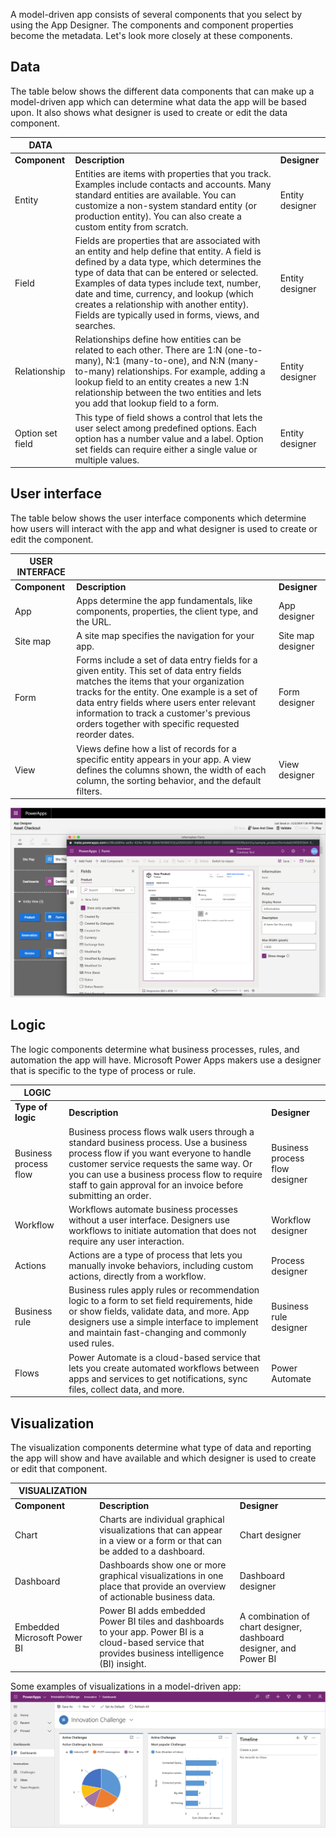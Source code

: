 A model-driven app consists of several components that you select by using the
App Designer. The components and component properties become the metadata. Let's
look more closely at these components.

## Data

The table below shows the different data components that can make up a model-driven app which can determine what data the app will be based upon. It also shows what designer is used to create or edit the data component. 

| **DATA**         |                                                                                                                                                                                                                                                                                                                                                                                           |                 |
|------------------|-------------------------------------------------------------------------------------------------------------------------------------------------------------------------------------------------------------------------------------------------------------------------------------------------------------------------------------------------------------------------------------------|-----------------|
| **Component**    | **Description**                                                                                                                                                                                                                                                                                                                                                                           | **Designer**    |
| Entity           | Entities are items with properties that you track. Examples include contacts and accounts. Many standard entities are available. You can customize a non-system standard entity (or production entity). You can also create a custom entity from scratch.                                                                                                                                 | Entity designer |
| Field            | Fields are properties that are associated with an entity and help define that entity. A field is defined by a data type, which determines the type of data that can be entered or selected. Examples of data types include text, number, date and time, currency, and lookup (which creates a relationship with another entity). Fields are typically used in forms, views, and searches. | Entity designer |
| Relationship     | Relationships define how entities can be related to each other. There are 1:N (one-to-many), N:1 (many-to-one), and N:N (many-to-many) relationships. For example, adding a lookup field to an entity creates a new 1:N relationship between the two entities and lets you add that lookup field to a form.                                                                               | Entity designer |
| Option set field | This type of field shows a control that lets the user select among predefined options. Each option has a number value and a label. Option set fields can require either a single value or multiple values.                                                                                                                                                                                | Entity designer |

## User interface

The table below shows the user interface components which determine how users will interact with the app and what designer is used to create or edit the component.

| **USER INTERFACE** |                                                                                                                                                                                                                                                                                                                                   |                   |
|--------------------|-----------------------------------------------------------------------------------------------------------------------------------------------------------------------------------------------------------------------------------------------------------------------------------------------------------------------------------|-------------------|
| **Component**      | **Description**                                                                                                                                                                                                                                                                                                                   | **Designer**      |
| App                | Apps determine the app fundamentals, like components, properties, the client type, and the URL.                                                                                                                                                                                                                                   | App designer      |
| Site map           | A site map specifies the navigation for your app.                                                                                                                                                                                                                                                                                 | Site map designer |
| Form               | Forms include a set of data entry fields for a given entity. This set of data entry fields matches the items that your organization tracks for the entity. One example is a set of data entry fields where users enter relevant information to track a customer's previous orders together with specific requested reorder dates. | Form designer     |
| View               | Views define how a list of records for a specific entity appears in your app. A view defines the columns shown, the width of each column, the sorting behavior, and the default filters.                                                                                                                                          | View designer     |

![App designer and form designer](../media/user-interface-form.png)

## Logic

The logic components determine what business processes, rules, and automation
the app will have. Microsoft Power Apps makers use a designer that is specific
to the type of process or rule.

| **LOGIC**             |                                                                                                                                                                                                                                                                                               |                                |
|-----------------------|-----------------------------------------------------------------------------------------------------------------------------------------------------------------------------------------------------------------------------------------------------------------------------------------------|--------------------------------|
| **Type of logic**     | **Description**                                                                                                                                                                                                                                                                               | **Designer**                   |
| Business process flow | Business process flows walk users through a standard business process. Use a business process flow if you want everyone to handle customer service requests the same way. Or you can use a business process flow to require staff to gain approval for an invoice before submitting an order. | Business process flow designer |
| Workflow              | Workflows automate business processes without a user interface. Designers use workflows to initiate automation that does not require any user interaction.                                                                                                                                    | Workflow designer              |
| Actions               | Actions are a type of process that lets you manually invoke behaviors, including custom actions, directly from a workflow.                                                                                                                                                                    | Process designer               |
| Business rule         | Business rules apply rules or recommendation logic to a form to set field requirements, hide or show fields, validate data, and more. App designers use a simple interface to implement and maintain fast-changing and commonly used rules.                                                   | Business rule designer         |
| Flows                 | Power Automate is a cloud-based service that lets you create automated workflows between apps and services to get notifications, sync files, collect data, and more.                                                                                                                          | Power Automate                 |

## Visualization

The visualization components determine what type of data and reporting the app will show and have available and which designer is used to create or edit that component.

| **VISUALIZATION**           |                                                                                                                                                       |                                                                   |
|-----------------------------|-------------------------------------------------------------------------------------------------------------------------------------------------------|-------------------------------------------------------------------|
| **Component**               | **Description**                                                                                                                                       | **Designer**                                                      |
| Chart                       | Charts are individual graphical visualizations that can appear in a view or a form or that can be added to a dashboard.                               | Chart designer                                                    |
| Dashboard                   | Dashboards show one or more graphical visualizations in one place that provide an overview of actionable business data.                               | Dashboard designer                                                |
| Embedded Microsoft Power BI | Power BI adds embedded Power BI tiles and dashboards to your app. Power BI is a cloud-based service that provides business intelligence (BI) insight. | A combination of chart designer, dashboard designer, and Power BI |

Some examples of visualizations in a model-driven app:
![Sample dashboard](../media/model-driven-visualizations.png)


